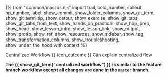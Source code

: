 {% from "common/macros.njk" import trail, bold_number, callout, hp_number, label, show_commit, show_folder_columns, show_git_term, show_git_term_tip, show_detour, show_exercise, show_git_tabs, show_git_tabs_from_text, show_hands_on_practical, show_hop_prep, show_head, show_lesson_intro, show_lesson_link, show_output, show_protip, show_ref, show_resources, show_sidebar, show_tag, show_transformation_columns, show_troubleshooting, show_under_the_hood with context %}

<span id="title">Centralized Workflow</span>
<span id="outcomes">{{ icon_outcome }} Can explain centralized flow</span>

<div id="body">

**The {{ show_git_term("centralized workflow") }} is similar to the feature branch workflow except all changes are done in the `master` branch.**

</div>

<div id="extras">
<include src="resourcesPanel.md" boilerplate/>
</div>

